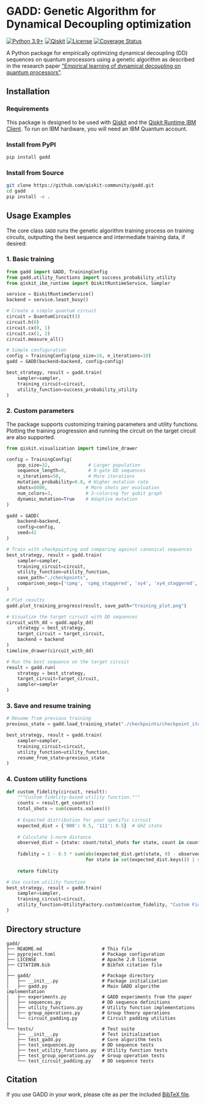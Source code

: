 # GADD: Genetic Algorithm for Dynamical Decoupling optimization

[![Python 3.9+](https://img.shields.io/badge/python-3.9+-blue.svg)](https://www.python.org/downloads/)
[![Qiskit](https://img.shields.io/badge/Qiskit-2.0+-blue.svg)](https://qiskit.org/)
[![License](https://img.shields.io/badge/License-Apache%202.0-blue.svg)](https://opensource.org/licenses/Apache-2.0)
[![Coverage Status](https://coveralls.io/repos/github/qiskit-community/gadd/badge.svg?branch=main)](https://coveralls.io/github/qiskit-community/gadd?branch=main)

A Python package for empirically optimizing dynamical decoupling (DD) sequences on quantum processors using a genetic algorithm as described in the research paper ["Empirical learning of dynamical decoupling on quantum processors"](https://arxiv.org/abs/2403.02294).

## Installation

### Requirements

This package is designed to be used with [Qiskit](https://github.com/Qiskit/qiskit) and the [Qiskit Runtime IBM Client](https://github.com/Qiskit/qiskit-ibm-runtime). To run on IBM hardware, you will need an IBM Quantum account.

### Install from PyPI

```bash
pip install gadd
```

### Install from Source

```bash
git clone https://github.com/qiskit-community/gadd.git
cd gadd
pip install -e .
```

## Usage Examples

The core class `GADD` runs the genetic algorithm training process
on training circuits, outputting the best sequence and intermediate training data, if desired:

### 1. Basic training

```python
from gadd import GADD, TrainingConfig
from gadd.utility_functions import success_probability_utility
from qiskit_ibm_runtime import QiskitRuntimeService, Sampler

service = QiskitRuntimeService()
backend = service.least_busy()

# Create a simple quantum circuit
circuit = QuantumCircuit(3)
circuit.h(0)
circuit.cx(0, 1)
circuit.cx(1, 2)
circuit.measure_all()

# Simple configuration
config = TrainingConfig(pop_size=16, n_iterations=10)
gadd = GADD(backend=backend, config=config)

best_strategy, result = gadd.train(
    sampler=sampler,
    training_circuit=circuit,
    utility_function=success_probability_utility
)
```

### 2. Custom parameters

The package supports customizing training parameters and utility functions. Plotting
the training progression and running the circuit on the target circuit are also supported.

```python
from qiskit.visualization import timeline_drawer

config = TrainingConfig(
    pop_size=32,              # Larger population
    sequence_length=8,        # 8-gate DD sequences
    n_iterations=50,          # More iterations
    mutation_probability=0.8, # Higher mutation rate
    shots=8000,              # More shots per evaluation
    num_colors=3,            # 3-coloring for qubit graph
    dynamic_mutation=True    # Adaptive mutation
)

gadd = GADD(
    backend=backend, 
    config=config,
    seed=42
)

# Train with checkpointing and comparing against canonical sequences
best_strategy, result = gadd.train(
    sampler=sampler,
    training_circuit=circuit,
    utility_function=utility_function,
    save_path="./checkpoints",
    comparison_seqs=['cpmg', 'cpmg_staggered', 'xy4', 'xy4_staggered', 'edd', 'edd_staggered']
)

# Plot results
gadd.plot_training_progress(result, save_path="training_plot.png")

# Visualize the target circuit with DD sequences
circuit_with_dd = gadd.apply_dd(
    strategy = best_strategy,
    target_circuit = target_circuit,
    backend = backend
)
timeline_drawer(circuit_with_dd)

# Run the best sequence on the target circuit
result = gadd.run(
    strategy = best_strategy,
    target_circuit=target_circuit,
    sampler=sampler
)
```

### 3. Save and resume training

```python
# Resume from previous training
previous_state = gadd.load_training_state("./checkpoints/checkpoint_iter_20.json")

best_strategy, result = gadd.train(
    sampler=sampler,
    training_circuit=circuit,
    utility_function=utility_function,
    resume_from_state=previous_state
)
```

### 4. Custom utility functions

```python
def custom_fidelity(circuit, result):
    """Custom fidelity-based utility function."""
    counts = result.get_counts()
    total_shots = sum(counts.values())
    
    # Expected distribution for your specific circuit
    expected_dist = {'000': 0.5, '111': 0.5}  # GHZ state
    
    # Calculate 1-norm distance
    observed_dist = {state: count/total_shots for state, count in counts.items()}
    
    fidelity = 1 - 0.5 * sum(abs(expected_dist.get(state, 0) - observed_dist.get(state, 0)) 
                             for state in set(expected_dist.keys()) | set(observed_dist.keys()))
    
    return fidelity

# Use custom utility function
best_strategy, result = gadd.train(
    sampler=sampler,
    training_circuit=circuit,
    utility_function=UtilityFactory.custom(custom_fidelity, "Custom Fidelity")
)
```

## Directory structure

```text
gadd/
├── README.md                      # This file
├── pyproject.toml                 # Package configuration
├── LICENSE                        # Apache 2.0 license
├── CITATION.bib                   # BibTeX citation file
│
├── gadd/                          # Package directory
│   ├── __init__.py                # Package initialization
│   ├── gadd.py                    # Main GADD algorithm implementation
│   ├── experiments.py             # GADD experiments from the paper
│   ├── sequences.py               # DD sequence definitions
│   ├── utility_functions.py       # Utility function implementations
│   ├── group_operations.py        # Group theory operations
│   └── circuit_padding.py         # Circuit padding utilities
|
└── tests/                         # Test suite
    ├── __init__.py                # Test initialization
    ├── test_gadd.py               # Core algorithm tests
    ├── test_sequences.py          # DD sequence tests
    ├── test_utility_functions.py  # Utility function tests
    ├── test_group_operations.py   # Group operation tests
    └── test_circuit_padding.py    # DD sequence tests

```

## Citation

If you use GADD in your work, please cite as per the included [BibTeX file](CITATION.bib).
